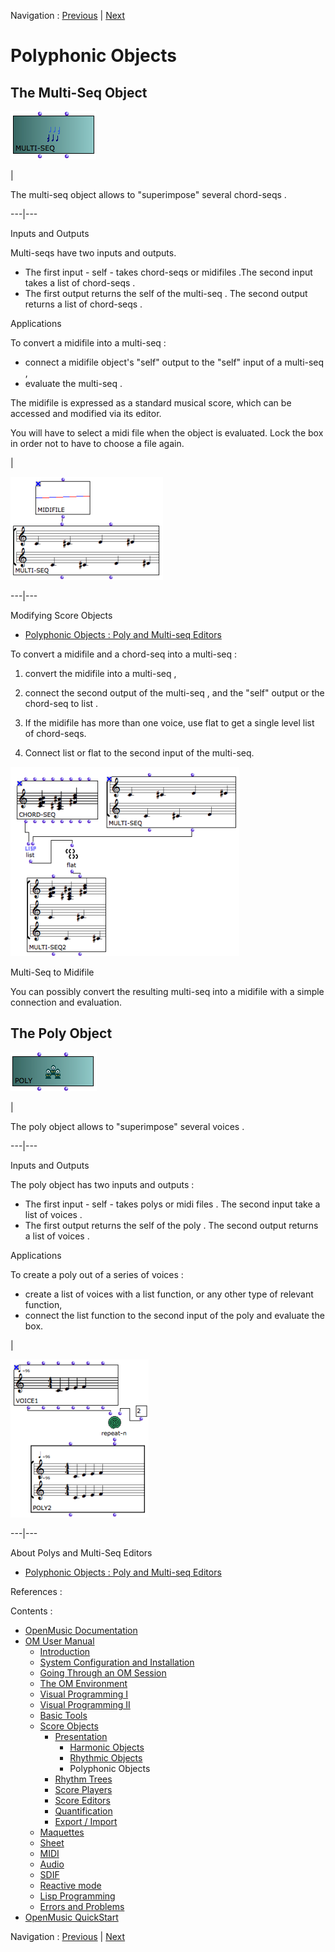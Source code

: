 
Navigation : [Previous](RhythmicObjects "page précédente\(Rhythmic
Objects\)") | [Next](RT "Next\(Rhythm Trees\)")

# Polyphonic Objects

## The Multi-Seq Object

![](../res/multiseq_icon.png)

|

The  multi-seq object allows to "superimpose" several  chord-seqs .  
  
---|---  
  
Inputs and Outputs

Multi-seqs have two inputs and outputs.

  * The first input - self - takes  chord-seqs or  midifiles .The second input takes a list of  chord-seqs .
  * The first output returns the self of the  multi-seq . The second output returns a list of  chord-seqs .

Applications

To convert a  midifile into a  multi-seq  :

  * connect a  midifile object's "self" output to the "self" input of a  multi-seq ,
  * evaluate the  multi-seq .

The  midifile is expressed as a standard musical score, which can be accessed
and modified via its editor.

You will have to select a midi file when the object is evaluated. Lock the box
in order not to have to choose a file again.

|

![](../res/convertmidimulti.png)  
  
---|---  
  
Modifying Score Objects

  * [Polyphonic Objects : Poly and Multi-seq Editors](Poly-Multi-Editor)

To convert a  midifile  and a  chord-seq into a  multi-seq :

  1. convert the  midifile into a  multi-seq ,

  2. connect the second output of the  multi-seq , and the "self" output or the  chord-seq to  list .

  3. If the  midifile has more than one voice, use flat to get a single level list of chord-seqs.

  4. Connect  list or  flat to the second input of the multi-seq.

![](../res/midichordseqmulti.png)

Multi-Seq to Midifile

You can possibly convert the resulting  multi-seq into a midifile with a
simple connection and evaluation.

## The Poly Object

![](../res/poly_icon_1.png)

|

The  poly object allows to "superimpose" several  voices .  
  
---|---  
  
Inputs and Outputs

The poly object has two inputs and outputs :

  * The first input - self - takes  polys or  midi files . The second input take a list of  voices .
  * The first output returns the self of the  poly . The second output returns a list of  voices .

Applications

To create a poly out of a series of  voices  :

  * create a list of voices with a  list function, or any other type of relevant function, 
  * connect the list function to the second input of the  poly and evaluate the box.

|

![](../res/polybasic.png)  
  
---|---  
  
About Polys and Multi-Seq Editors

  * [Polyphonic Objects : Poly and Multi-seq Editors](Poly-Multi-Editor)

References :

Contents :

  * [OpenMusic Documentation](OM-Documentation)
  * [OM User Manual](OM-User-Manual)
    * [Introduction](00-Contents)
    * [System Configuration and Installation](Installation)
    * [Going Through an OM Session](Goingthrough)
    * [The OM Environment](Environment)
    * [Visual Programming I](BasicVisualProgramming)
    * [Visual Programming II](AdvancedVisualProgramming)
    * [Basic Tools](BasicObjects)
    * [Score Objects](ScoreObjects)
      * [Presentation](Score-Objects-Intro)
        * [Harmonic Objects](Note-Chord-Chord-seq)
        * [Rhythmic Objects](RhythmicObjects)
        * Polyphonic Objects
      * [Rhythm Trees](RT)
      * [Score Players](ScorePlayer)
      * [Score Editors](ScoreEditors)
      * [Quantification](Quantification)
      * [Export / Import](ImportExport)
    * [Maquettes](Maquettes)
    * [Sheet](Sheet)
    * [MIDI](MIDI)
    * [Audio](Audio)
    * [SDIF](SDIF)
    * [Reactive mode](Reactive)
    * [Lisp Programming](Lisp)
    * [Errors and Problems](errors)
  * [OpenMusic QuickStart](QuickStart-Chapters)

Navigation : [Previous](RhythmicObjects "page précédente\(Rhythmic
Objects\)") | [Next](RT "Next\(Rhythm Trees\)")

